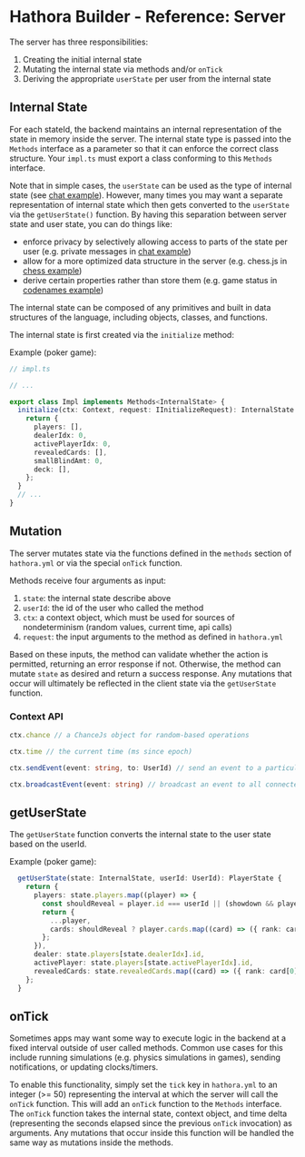 # Hathora Builder - Reference: Server

The server has three responsibilities:

1. Creating the initial internal state
2. Mutating the internal state via methods and/or `onTick`
3. Deriving the appropriate `userState` per user from the internal state

## Internal State

For each stateId, the backend maintains an internal representation of the state in memory inside the server. The internal state type is passed into the `Methods` interface as a parameter so that it can enforce the correct class structure. Your `impl.ts` must export a class conforming to this `Methods` interface.

Note that in simple cases, the `userState` can be used as the type of internal state (see [chat example](https://github.com/hathora/hathora/tree/develop/examples/chat)). However, many times you may want a separate representation of internal state which then gets converted to the `userState` via the `getUserState()` function. By having this separation between server state and user state, you can do things like:

- enforce privacy by selectively allowing access to parts of the state per user (e.g. private messages in [chat example](https://github.com/hathora/hathora/blob/develop/examples/chat/server/impl.ts))
- allow for a more optimized data structure in the server (e.g. chess.js in [chess example](https://github.com/hathora/hathora/blob/develop/examples/chess/server/impl.ts))
- derive certain properties rather than store them (e.g. game status in [codenames example](https://github.com/hathora/hathora/blob/develop/examples/codenames/server/impl.ts))

The internal state can be composed of any primitives and built in data structures of the language, including objects, classes, and functions.

The internal state is first created via the `initialize` method:

Example (poker game):

```ts
// impl.ts

// ...

export class Impl implements Methods<InternalState> {
  initialize(ctx: Context, request: IInitializeRequest): InternalState {
    return {
      players: [],
      dealerIdx: 0,
      activePlayerIdx: 0,
      revealedCards: [],
      smallBlindAmt: 0,
      deck: [],
    };
  }
  // ...
}
```

## Mutation

The server mutates state via the functions defined in the `methods` section of `hathora.yml` or via the special `onTick` function.

Methods receive four arguments as input:

1. `state`: the internal state describe above
2. `userId`: the id of the user who called the method
3. `ctx`: a context object, which must be used for sources of nondeterminism (random values, current time, api calls)
4. `request`: the input arguments to the method as defined in `hathora.yml`

Based on these inputs, the method can validate whether the action is permitted, returning an error response if not. Otherwise, the method can mutate `state` as desired and return a success response. Any mutations that occur will ultimately be reflected in the client state via the `getUserState` function.

### Context API

```ts
ctx.chance // a ChanceJs object for random-based operations

ctx.time // the current time (ms since epoch)

ctx.sendEvent(event: string, to: UserId) // send an event to a particular user

ctx.broadcastEvent(event: string) // broadcast an event to all connected users
```

## getUserState

The `getUserState` function converts the internal state to the user state based on the userId.

Example (poker game):

```ts
  getUserState(state: InternalState, userId: UserId): PlayerState {
    return {
      players: state.players.map((player) => {
        const shouldReveal = player.id === userId || (showdown && player.status === PlayerStatus.PLAYED);
        return {
          ...player,
          cards: shouldReveal ? player.cards.map((card) => ({ rank: card[0], suit: card[1] })) : [],
        };
      }),
      dealer: state.players[state.dealerIdx].id,
      activePlayer: state.players[state.activePlayerIdx].id,
      revealedCards: state.revealedCards.map((card) => ({ rank: card[0], suit: card[1] })),
    };
  }
```

## onTick

Sometimes apps may want some way to execute logic in the backend at a fixed interval outside of user called methods. Common use cases for this include running simulations (e.g. physics simulations in games), sending notifications, or updating clocks/timers.

To enable this functionality, simply set the `tick` key in `hathora.yml` to an integer (>= 50) representing the interval at which the server will call the `onTick` function. This will add an `onTick` function to the `Methods` interface. The `onTick` function takes the internal state, context object, and time delta (representing the seconds elapsed since the previous `onTick` invocation) as arguments. Any mutations that occur inside this function will be handled the same way as mutations inside the methods.
